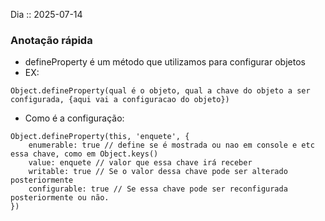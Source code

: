 Dia :: 2025-07-14
### Anotação rápida
- defineProperty é um método que utilizamos para configurar objetos
- EX:
```
Object.defineProperty(qual é o objeto, qual a chave do objeto a ser configurada, {aqui vai a configuracao do objeto})
```
- Como é a configuração:
```
Object.defineProperty(this, 'enquete', {
	enumerable: true // define se é mostrada ou nao em console e etc essa chave, como em Object.keys()
	value: enquete // valor que essa chave irá receber
	writable: true // Se o valor dessa chave pode ser alterado posteriormente
	configurable: true // Se essa chave pode ser reconfigurada posteriormente ou não.
})
```